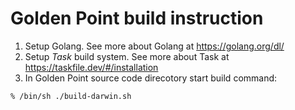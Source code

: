 # Golden Point build instruction

1. Setup Golang. See more about Golang at https://golang.org/dl/
2. Setup *Task* build system. See more about Task at https://taskfile.dev/#/installation
3. In Golden Point source code direcotory start build command:

```
% /bin/sh ./build-darwin.sh
```
